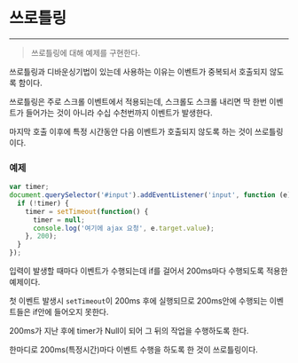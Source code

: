 # 쓰로틀링

---

> 쓰로틀링에 대해 예제를 구현한다.



쓰로틀링과 디바운싱기법이 있는데 사용하는 이유는 이벤트가 중복되서 호출되지 않도록 함이다.



쓰로틀링은 주로 스크롤 이벤트에서 적용되는데, 스크롤도 스크롤 내리면 딱 한번 이벤트가 들어가는 것이 아니라 수십 수천번까지 이벤트가 발생한다. 

마지막 호출 이후에 특정 시간동안 다음 이벤트가 호출되지 않도록 하는 것이 쓰로틀링이다.





### 예제

```js
var timer;
document.querySelector('#input').addEventListener('input', function (e) {
  if (!timer) {
    timer = setTimeout(function() {
      timer = null;
      console.log('여기에 ajax 요청', e.target.value);
    }, 200);
  }
});
```

입력이 발생할 때마다 이벤트가 수행되는데 if를 걸어서 200ms마다 수행되도록 적용한 예제이다.

첫 이벤트 발생시 `setTimeout`이 200ms 후에 실행되므로 200ms안에 수행되는 이벤트들은 if안에 들어오지 못한다.

200ms가 지난 후에 timer가 Null이 되어 그 뒤의 작업을 수행하도록 한다.

한마디로 200ms(특정시간)마다 이벤트 수행을 하도록 한 것이 쓰로틀링이다.



